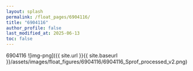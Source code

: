 ```yaml
---
layout: splash
permalink: /float_pages/6904116/
title: "6904116"
author_profile: false
last_modified_at: 2025-06-13
toc: false
---
```

 
6904116
![img-png]({{ site.url }}{{ site.baseurl }}/assets/images/float_figures/6904116/6904116_Sprof_processed_v2.png)